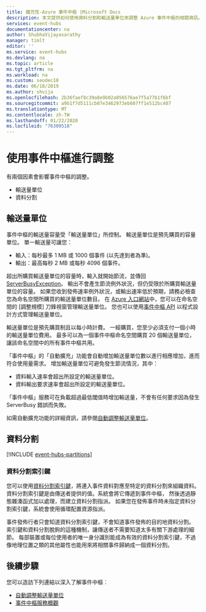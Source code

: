 ```yaml
---
title: 擴充性-Azure 事件中樞 |Microsoft Docs
description: 本文提供如何使用資料分割和輸送量單位來調整 Azure 事件中樞的相關資訊。
services: event-hubs
documentationcenter: na
author: ShubhaVijayasarathy
manager: timlt
editor: ''
ms.service: event-hubs
ms.devlang: na
ms.topic: article
ms.tgt_pltfrm: na
ms.workload: na
ms.custom: seodec18
ms.date: 06/18/2019
ms.author: shvija
ms.openlocfilehash: 2b36faef8c39a8e9b02a056576ae7f5a77b1f6bf
ms.sourcegitcommit: a9b1f7d5111cb07e3462973eb607ff1e512bc407
ms.translationtype: MT
ms.contentlocale: zh-TW
ms.lasthandoff: 01/22/2020
ms.locfileid: "76309518"
---
```

# <a name="scaling-with-event-hubs"></a>使用事件中樞進行調整

有兩個因素會影響事件中樞的調整。
*   輸送量單位
*   資料分割

## <a name="throughput-units"></a>輸送量單位

事件中樞的輸送量容量受「輸送量單位」所控制。 輸送量單位是預先購買的容量單位。 單一輸送量可讓您：

* 輸入：每秒最多 1 MB 或 1000 個事件 (以先達到者為準)。
* 輸出：最高每秒 2 MB 或每秒 4096 個事件。

超出所購買輸送量單位的容量時，輸入就開始節流，並傳回 [ServerBusyException](/dotnet/api/microsoft.azure.eventhubs.serverbusyexception)。 輸出不會產生節流例外狀況，但仍受限於所購買輸送量單位的容量。 如果您收到發佈速率例外狀況，或輸出速率低於預期，請務必檢查您為命名空間所購買的輸送量單位數目。 在 [Azure 入口網站](https://portal.azure.com)中，您可以在命名空間的 [調整規模] 刀鋒視窗管理輸送量單位。 您也可以使用[事件中樞 API](event-hubs-api-overview.md) 以程式設計方式管理輸送量單位。

輸送量單位是預先購買制且以每小時計費。 一經購買，您至少必須支付一個小時的輸送量單位費用。 最多可以為一個事件中樞命名空間購買 20 個輸送量單位，讓該命名空間中的所有事件中樞共用。

「事件中樞」的「自動擴充」功能會自動增加輸送量單位數以進行相應增加，進而符合使用量需求。 增加輸送量單位可避免發生節流情況，其中：

- 資料輸入速率會超出所設定的輸送量單位。
- 資料輸出要求速率會超出所設定的輸送量單位。

「事件中樞」服務可在負載超過最低閾值時增加輸送量，不會有任何要求因為發生 ServerBusy 錯誤而失敗。 

如需自動擴充功能的詳細資訊，請參閱[自動調整輸送量單位](event-hubs-auto-inflate.md)。

## <a name="partitions"></a>資料分割
[!INCLUDE [event-hubs-partitions](../../includes/event-hubs-partitions.md)]

### <a name="partition-key"></a>資料分割索引鍵

您可以使用[資料分割索引鍵](event-hubs-programming-guide.md#partition-key)，將連入事件資料對應至特定的資料分割來組織資料。 資料分割索引鍵是由傳送者提供的值。系統會將它傳遞到事件中樞， 然後透過靜態雜湊函式加以處理，而建立資料分割指派。 如果您在發佈事件時未指定資料分割索引鍵，系統會使用循環配置資源指派。

事件發佈行者只會知道資料分割索引鍵，不會知道事件發佈的目的地資料分割。 索引鍵和資料分割脫鉤的這種機制，讓傳送者不需要知道太多有關下游處理的細節。 每部裝置或每位使用者的唯一身分識別能成為有效的資料分割索引鍵，不過像地理位置之類的其他屬性也能用來將相關事件歸納成一個資料分割。


## <a name="next-steps"></a>後續步驟
您可以造訪下列連結以深入了解事件中樞︰

- [自動調整輸送量單位](event-hubs-auto-inflate.md)
- [事件中樞服務概觀](event-hubs-what-is-event-hubs.md)
